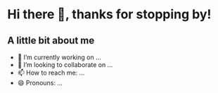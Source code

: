 # Hi there 👋, thanks for stopping by!



## A little bit about me

- 🔭 I’m currently working on ...
- 👯 I’m looking to collaborate on ...
- 📫 How to reach me: ...
- 😄 Pronouns: ...

<!--
**manan30/manan30** is a ✨ _special_ ✨ repository because its `README.md` (this file) appears on your GitHub profile.

Here are some ideas to get you started:
- 🌱 I’m currently learning ...
- 🤔 I’m looking for help with ...
- 💬 Ask me about ...
- ⚡ Fun fact: ...
-->
